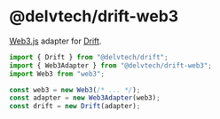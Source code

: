 # @delvtech/drift-web3

[Web3.js](https://web3js.org) adapter for [Drift](https://github.com/delvtech/drift).

```ts
import { Drift } from "@delvtech/drift";
import { Web3Adapter } from "@delvtech/drift-web3";
import Web3 from "web3";

const web3 = new Web3(/* ... */);
const adapter = new Web3Adapter(web3);
const drift = new Drift(adapter);
```
